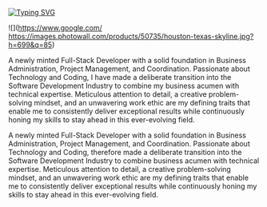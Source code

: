 
[![Typing SVG](https://readme-typing-svg.demolab.com?font=Exo&weight=600&size=35&pause=1000&color=2E77F7&center=true&vCenter=true&width=435&lines=Shatha+Morales;Full-Stack+Developer)](https://git.io/typing-svg)

![](https://www.google.com/ https://images.photowall.com/products/50735/houston-texas-skyline.jpg?h=699&q=85)

A newly minted Full-Stack Developer with a solid foundation in Business Administration, Project Management, and Coordination. Passionate about Technology and Coding, I have made a deliberate transition into the Software Development Industry to combine my business acumen with technical expertise. Meticulous attention to detail, a creative problem-solving mindset, and an unwavering work ethic are my defining traits that enable me to consistently deliver exceptional results while continuously honing my skills to stay ahead in this ever-evolving field.



A newly minted Full-Stack Developer with a solid foundation in Business Administration, Project Management, and Coordination. Passionate about Technology and Coding, therefore made a deliberate transition into the Software Development Industry to combine business acumen with technical expertise. Meticulous attention to detail, a creative problem-solving mindset, and an unwavering work ethic are my defining traits that enable me to consistently deliver exceptional results while continuously honing my skills to stay ahead in this ever-evolving field.
